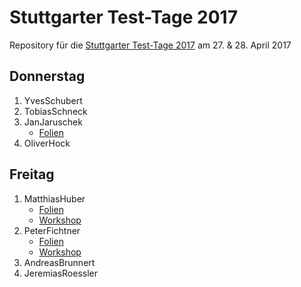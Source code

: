 # Stuttgarter Test-Tage 2017

Repository für die [Stuttgarter Test-Tage 2017](http://jugs.org/tt2017/index.html)
am 27. &amp; 28. April 2017

## Donnerstag

1. YvesSchubert
2. TobiasSchneck
3. JanJaruschek
   * [Folien](JanJaruschek/AgilesTestenInDerPraxis_v2.pdf)
4. OliverHock

## Freitag

1. MatthiasHuber
   * [Folien](MatthiasHuber/StTT2017_inspectIT_die_offene_Alternative_fuer_APM.pptx)
   * [Workshop](https://github.com/inspectit-labs/workshop)
2. PeterFichtner
   * [Folien](PeterFichtner/10_goldene_Regeln_mit_codelinks.pdf)
   * [Workshop](https://github.com/fiduciagad/die10goldenenRegelnFuerSchlechteTests)
3. AndreasBrunnert
4. JeremiasRoessler
